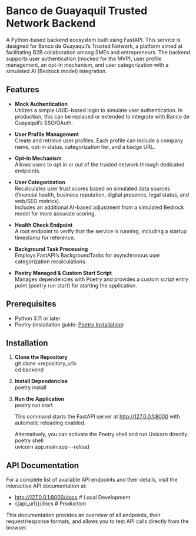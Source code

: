 # Banco de Guayaquil Trusted Network Backend

A Python-based backend ecosystem built using FastAPI. This service is designed for Banco de Guayaquil’s Trusted Network, a platform aimed at facilitating B2B collaboration among SMEs and entrepreneurs. The backend supports user authentication (mocked for the MVP), user profile management, an opt-in mechanism, and user categorization with a simulated AI (Bedrock model) integration.

## Features

- **Mock Authentication**  
  Utilizes a simple UUID-based login to simulate user authentication. In production, this can be replaced or extended to integrate with Banco de Guayaquil’s SSO/OAuth. 

- **User Profile Management**  
  Create and retrieve user profiles. Each profile can include a company name, opt-in status, categorization tier, and a badge URL.

- **Opt-In Mechanism**  
  Allows users to opt in or out of the trusted network through dedicated endpoints.

- **User Categorization**  
  Recalculates user trust scores based on simulated data sources (financial health, business reputation, digital presence, legal status, and web/SEO metrics).  
  Includes an additional AI-based adjustment from a simulated Bedrock model for more accurate scoring.

- **Health Check Endpoint**  
  A root endpoint to verify that the service is running, including a startup timestamp for reference.

- **Background Task Processing**  
  Employs FastAPI’s BackgroundTasks for asynchronous user categorization recalculations.

- **Poetry Managed & Custom Start Script**  
  Manages dependencies with Poetry and provides a custom script entry point (poetry run start) for starting the application.

## Prerequisites

- Python 3.11 or later  
- Poetry (installation guide: [Poetry Installation](https://python-poetry.org/docs/#installation))

## Installation

1. **Clone the Repository**  
   git clone <repository_url>  
   cd backend

2. **Install Dependencies**  
   poetry install

3. **Run the Application**  
   poetry run start

   This command starts the FastAPI server at http://127.0.0.1:8000 with automatic reloading enabled.

   Alternatively, you can activate the Poetry shell and run Uvicorn directly:  
   poetry shell  
   uvicorn app.main:app --reload

## API Documentation

For a complete list of available API endpoints and their details, visit the interactive API documentation at:

- http://127.0.0.1:8000/docs # Local Development
- {{api_url}}/docs # Production

This documentation provides an overview of all endpoints, their request/response formats, and allows you to test API calls directly from the browser.
